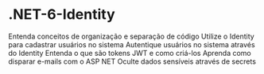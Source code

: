 # .NET-6-Identity
Entenda conceitos de organização e separação de código Utilize o Identity para cadastrar usuários no sistema Autentique usuários no sistema através do Identity Entenda o que são tokens JWT e como criá-los Aprenda como disparar e-mails com o ASP NET Oculte dados sensíveis através de secrets
